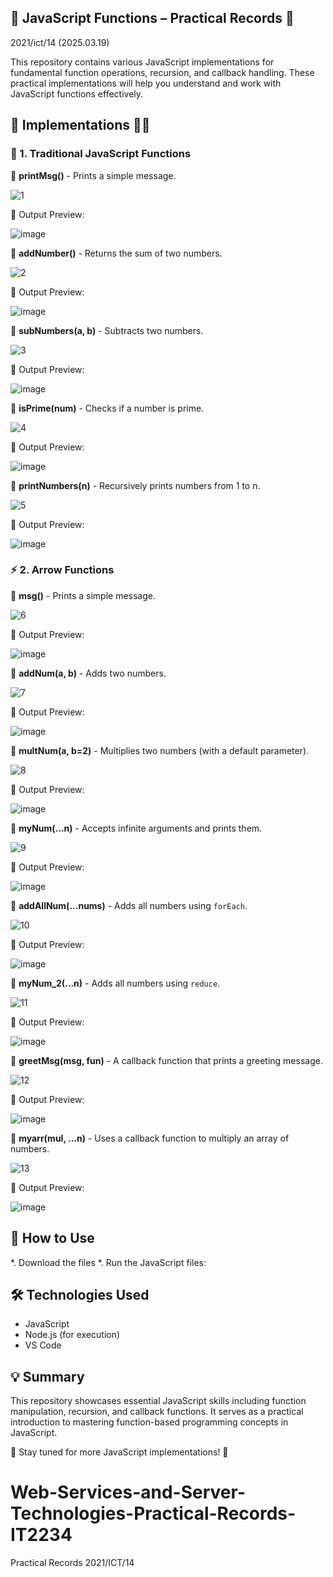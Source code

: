 ##  🚀 JavaScript Functions – Practical Records 📖
2021/ict/14
(2025.03.19)


This repository contains various JavaScript implementations for fundamental function operations, recursion, and callback handling. These practical implementations will help you understand and work with JavaScript functions effectively.


## 🌟 Implementations 🧑‍💻

### 📝 1. Traditional JavaScript Functions 

🔹 **printMsg()** - Prints a simple message.

![1](https://github.com/user-attachments/assets/c5b189f9-8ef3-47d9-ad3c-b7476447c666)


📌 Output Preview:

![image](https://github.com/user-attachments/assets/98a0b088-f595-4a35-a8c4-ef24b7e540b1)

🔹 **addNumber()** - Returns the sum of two numbers.

![2](https://github.com/user-attachments/assets/785c9ffa-cdae-4678-b58c-4683929313d5)

📌 Output Preview:

![image](https://github.com/user-attachments/assets/c2bf96e8-492f-439f-b9b2-6de7ff52c53f)

🔹 **subNumbers(a, b)** - Subtracts two numbers.

![3](https://github.com/user-attachments/assets/f7162288-e9d3-483f-b609-13b17a004c27)

📌 Output Preview:

![image](https://github.com/user-attachments/assets/a44750d4-47ec-4a33-8ebe-8f0fc5a31cde)


🔹 **isPrime(num)** - Checks if a number is prime.

![4](https://github.com/user-attachments/assets/4d201b0f-f021-4405-9110-399d5cd1cbe8)

📌 Output Preview:

![image](https://github.com/user-attachments/assets/ddc1ded1-3ba5-4e2b-a68b-d9c7240eb5bc)

🔹 **printNumbers(n)** - Recursively prints numbers from 1 to n.

![5](https://github.com/user-attachments/assets/173c135d-3062-4c93-97cc-15c993694d2a)

📌 Output Preview:

![image](https://github.com/user-attachments/assets/4ab64073-71ba-488a-ad83-48efba9b5516)


### ⚡ 2. Arrow Functions 

🔹 **msg()** - Prints a simple message.

![6](https://github.com/user-attachments/assets/069ae21d-200a-41bb-ba99-adb49ddff480)

📌 Output Preview:

![image](https://github.com/user-attachments/assets/0a5d928f-1c03-4c2b-8218-777e29e0c8c5)


🔹 **addNum(a, b)** - Adds two numbers.

![7](https://github.com/user-attachments/assets/574c2ce2-2302-4c5b-a571-ba11fad792d6)

📌 Output Preview:

![image](https://github.com/user-attachments/assets/a45297d2-1a04-44cb-a1fa-fd0b2b0089b0)

🔹 **multNum(a, b=2)** - Multiplies two numbers (with a default parameter).

![8](https://github.com/user-attachments/assets/3f63c096-ee97-4e25-acef-90a540e860b6)

📌 Output Preview:

![image](https://github.com/user-attachments/assets/d63ba197-0a1e-4fe9-911e-0b9feb06af6e)

🔹 **myNum(...n)** - Accepts infinite arguments and prints them.

![9](https://github.com/user-attachments/assets/374ceedd-663f-43af-b948-8c1d89a6db7b)

📌 Output Preview:

![image](https://github.com/user-attachments/assets/f0720401-3af9-405f-870c-c8bbb0e893eb)

🔹 **addAllNum(...nums)** - Adds all numbers using `forEach`.

![10](https://github.com/user-attachments/assets/961f955e-d22b-41fa-942e-0823f4122903)

📌 Output Preview:

![image](https://github.com/user-attachments/assets/abb3de1d-9501-4d6f-98ca-86504213bcfe)

🔹 **myNum_2(...n)** - Adds all numbers using `reduce`.

![11](https://github.com/user-attachments/assets/ac63e3b4-0111-4238-af6f-f7079889d186)

📌 Output Preview:

![image](https://github.com/user-attachments/assets/2008bbb9-165f-43e2-8e9b-72a077acba6e)

🔹 **greetMsg(msg, fun)** - A callback function that prints a greeting message.

![12](https://github.com/user-attachments/assets/4311aadf-76f9-4d2f-9bbe-3589afeeb544)

📌 Output Preview:

![image](https://github.com/user-attachments/assets/a21cc2c7-7947-4612-91b7-2dc10a198e56)

🔹 **myarr(mul, ...n)** - Uses a callback function to multiply an array of numbers.

![13](https://github.com/user-attachments/assets/075711bd-c4c5-422a-8f10-3f8d1b2616d9)

📌 Output Preview:

![image](https://github.com/user-attachments/assets/90f01f9b-34bf-48c9-9fd5-795d96cc7d6a)


## 🔗 How to Use

*.  Download the files 
*. Run the JavaScript files:

## 🛠 Technologies Used

- JavaScript
- Node.js (for execution)
- VS Code

## 💡 Summary

This repository showcases essential JavaScript skills including function manipulation, recursion, and callback functions. It serves as a practical introduction to mastering function-based programming concepts in JavaScript.

📌 Stay tuned for more JavaScript implementations! 🚀


# Web-Services-and-Server-Technologies-Practical-Records-IT2234
Practical Records 2021/ICT/14
